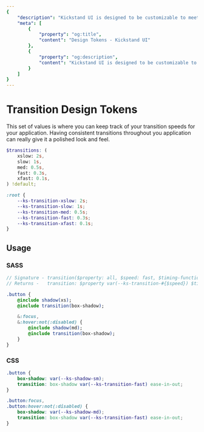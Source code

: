 ```yaml
---
{
    "description": "Kickstand UI is designed to be customizable to meet your needs. Update the design tokens to match your brand.",
    "meta": [
        {
            "property": "og:title",
            "content": "Design Tokens - Kickstand UI"
        },
        {
            "property": "og:description",
            "content": "Kickstand UI is designed to be customizable to meet your needs. Update the design tokens to match your brand."
        }
    ]
}
---
```


# Transition Design Tokens

This set of values is where you can keep track of your transition speeds for your application. Having consistent transitions throughout you application can really give it a polished look and feel.

```scss
$transitions: (
    xslow: 2s,
    slow: 1s,
    med: 0.5s,
    fast: 0.3s,
    xfast: 0.1s,
) !default;
```

```css
:root {
    --ks-transition-xslow: 2s;
    --ks-transition-slow: 1s;
    --ks-transition-med: 0.5s;
    --ks-transition-fast: 0.3s;
    --ks-transition-xfast: 0.1s;
}
```

## Usage

### SASS

```sass
// Signature - transition($property: all, $speed: fast, $timing-function: ease-in-out, $important: false)
// Returns -   transition: $property var(--ks-transition-#{$speed}) $timing-function !important (if $important is true)

.button {
    @include shadow(xs);
    @include transition(box-shadow);

    &:focus,
    &:hover:not(:disabled) {
        @include shadow(md);
        @include transition(box-shadow);
    }
}
```

### CSS

```css
.button {
    box-shadow: var(--ks-shadow-sm);
    transition: box-shadow var(--ks-transition-fast) ease-in-out;
}

.button:focus,
.button:hover:not(:disabled) {
    box-shadow: var(--ks-shadow-md);
    transition: box-shadow var(--ks-transition-fast) ease-in-out;
}
```
